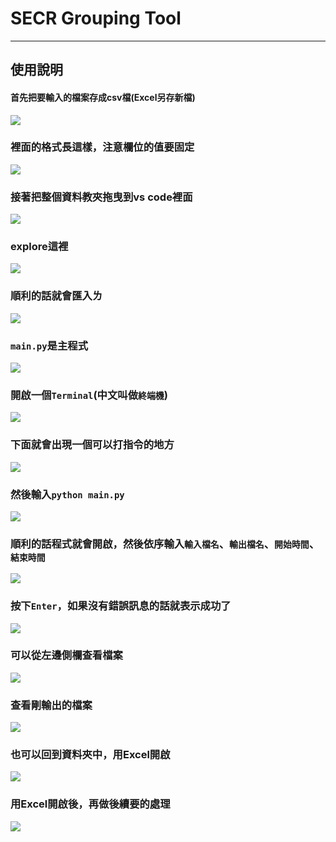 # SECR Grouping Tool
---
## 使用說明
#### 首先把要輸入的檔案存成csv檔(Excel另存新檔)
![](doc/pic/01.jpg)
### 裡面的格式長這樣，注意欄位的值要固定
![](doc/pic/02.jpg)
### 接著把整個資料教夾拖曳到vs code裡面
![](doc/pic/03.jpg)
### explore這裡
![](doc/pic/04.jpg)
### 順利的話就會匯入ㄌ
![](doc/pic/05.jpg)
### `main.py`是主程式
![](doc/pic/06.jpg)
### 開啟一個`Terminal`(中文叫做`終端機`)
![](doc/pic/07.jpg)
### 下面就會出現一個可以打指令的地方
![](doc/pic/08.jpg)
### 然後輸入`python main.py`
![](doc/pic/09.jpg)
### 順利的話程式就會開啟，然後依序輸入`輸入檔名`、`輸出檔名`、`開始時間`、`結束時間`
![](doc/pic/10.jpg)
### 按下`Enter`，如果沒有錯誤訊息的話就表示成功了
![](doc/pic/11.jpg)
### 可以從左邊側欄查看檔案
![](doc/pic/12.jpg)
### 查看剛輸出的檔案
![](doc/pic/13.jpg)
### 也可以回到資料夾中，用Excel開啟
![](doc/pic/14.jpg)
###	用Excel開啟後，再做後續要的處理 
![](doc/pic/15.jpg)
